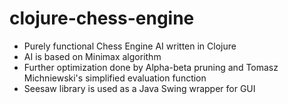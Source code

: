 # clojure-chess-engine

- Purely functional Chess Engine AI written in Clojure
- AI is based on Minimax algorithm
- Further optimization done by Alpha-beta pruning and Tomasz Michniewski's simplified evaluation function
- Seesaw library is used as a Java Swing wrapper for GUI
